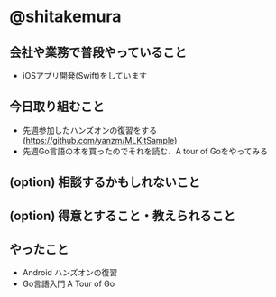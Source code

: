 # @shitakemura

## 会社や業務で普段やっていること
 - iOSアプリ開発(Swift)をしています

## 今日取り組むこと
 - 先週参加したハンズオンの復習をする (https://github.com/yanzm/MLKitSample)
 - 先週Go言語の本を買ったのでそれを読む、A tour of Goをやってみる

## (option) 相談するかもしれないこと

## (option) 得意とすること・教えられること

## やったこと
 - Android ハンズオンの復習
 - Go言語入門 A Tour of Go
 

